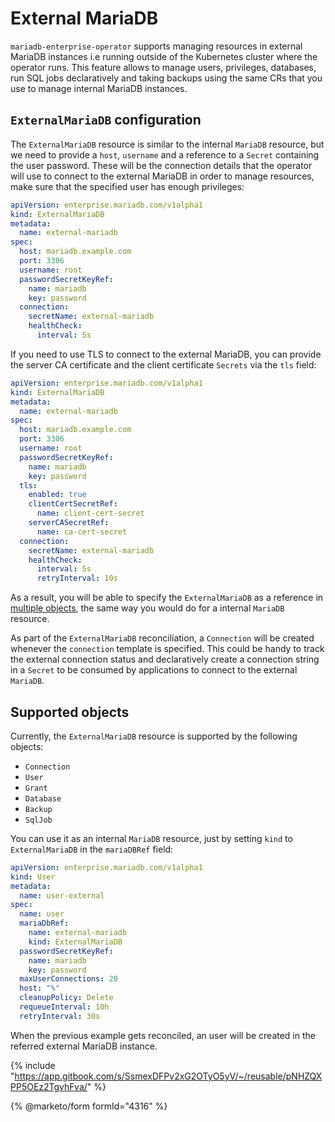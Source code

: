 # External MariaDB

`mariadb-enterprise-operator` supports managing resources in external MariaDB instances i.e running outside of the Kubernetes cluster where the operator runs. This feature allows to manage users, privileges, databases, run SQL jobs declaratively and taking backups using the same CRs that you use to manage internal MariaDB instances.

## `ExternalMariaDB` configuration

The `ExternalMariaDB` resource is similar to the internal `MariaDB` resource, but we need to provide a `host`, `username` and a reference to a `Secret` containing the user password. These will be the connection details that the operator will use to connect to the external MariaDB in order to manage resources, make sure that the specified user has enough privileges:

```yaml
apiVersion: enterprise.mariadb.com/v1alpha1
kind: ExternalMariaDB
metadata:
  name: external-mariadb
spec:
  host: mariadb.example.com
  port: 3306
  username: root
  passwordSecretKeyRef:
    name: mariadb
    key: password
  connection:
    secretName: external-mariadb
    healthCheck:
      interval: 5s
```
If you need to use TLS to connect to the external MariaDB, you can provide the server CA certificate and the client certificate `Secrets` via the `tls` field:

```yaml
apiVersion: enterprise.mariadb.com/v1alpha1
kind: ExternalMariaDB
metadata:
  name: external-mariadb
spec:
  host: mariadb.example.com
  port: 3306
  username: root
  passwordSecretKeyRef:
    name: mariadb
    key: password
  tls:
    enabled: true
    clientCertSecretRef:
      name: client-cert-secret
    serverCASecretRef:
      name: ca-cert-secret
  connection:
    secretName: external-mariadb
    healthCheck:
      interval: 5s
      retryInterval: 10s
```
As a result, you will be able to specify the `ExternalMariaDB` as a reference in [multiple objects](#supported-objects), the same way you would do for a internal `MariaDB` resource.

As part of the `ExternalMariaDB` reconciliation, a `Connection` will be created whenever the `connection` template is specified. This could be handy to track the external connection status and declaratively create a connection string in a `Secret` to be consumed by applications to connect to the external `MariaDB`.

## Supported objects

Currently, the `ExternalMariaDB` resource is supported by the following objects:
- `Connection`
- `User`
- `Grant`
- `Database`
- `Backup`
- `SqlJob`

You can use it as an internal `MariaDB` resource, just by setting `kind` to `ExternalMariaDB` in the `mariaDBRef` field:

```yaml
apiVersion: enterprise.mariadb.com/v1alpha1
kind: User
metadata:
  name: user-external
spec:
  name: user
  mariaDbRef:
    name: external-mariadb
    kind: ExternalMariaDB
  passwordSecretKeyRef:
    name: mariadb
    key: password
  maxUserConnections: 20
  host: "%"
  cleanupPolicy: Delete
  requeueInterval: 10h
  retryInterval: 30s
```

When the previous example gets reconciled, an user will be created in the referred external MariaDB instance.

{% include "https://app.gitbook.com/s/SsmexDFPv2xG2OTyO5yV/~/reusable/pNHZQXPP5OEz2TgvhFva/" %}

{% @marketo/form formId="4316" %}
